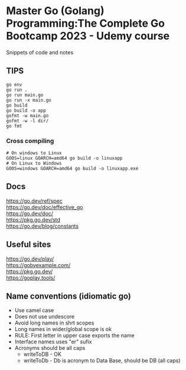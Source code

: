 # Master Go (Golang) Programming:The Complete Go Bootcamp 2023 -  Udemy course

Snippets of code and notes

## TIPS

```
go env
go run .
go run main.go
go run -x main.go
go build
go build -o app
gofmt -w main.go
gofmt -w -l dir/
go fmt
```

### Cross compiling
```
# On windows to Linux
GOOS=linux GOARCH=amd64 go build -o linuxapp
# On Linux to Windows
GOOS=windows GOARCH=amd64 go build -o linuxapp.exe
```

## Docs
https://go.dev/ref/spec  
https://go.dev/doc/effective_go  
https://go.dev/doc/  
https://pkg.go.dev/std  
https://go.dev/blog/constants

## Useful sites
https://go.dev/play/  
https://gobyexample.com/  
https://pkg.go.dev/  
https://goplay.tools/


## Name conventions (idiomatic go)
* Use camel case
* Does not use undescore
* Avoid long names in shrt scopes
* Long names in wider/global scope is ok
* RULE: First letter in upper case exports the name
* Interface names uses "er" sufix 
* Acronyms should be all caps
  * writeToDB - OK
  * writeToDb - Db is acronym to Data Base, should be DB (all caps)
